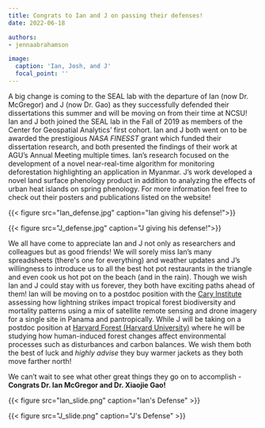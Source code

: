 ```yaml
---
title: Congrats to Ian and J on passing their defenses!
date: 2022-06-18

authors:
- jennaabrahamson

image:
  caption: 'Ian, Josh, and J'
  focal_point: ''
---
```



A big change is coming to the SEAL lab with the departure of Ian (now Dr. McGregor) and J (now Dr. Gao) as they successfully defended their dissertations this summer and will be moving on from their time at NCSU! Ian and J both joined the SEAL lab in the Fall of 2019 as members of the Center for Geospatial Analytics’ first cohort. Ian and J both went on to be awarded the prestigious *NASA FINESST* grant which funded their dissertation research, and both presented the findings of their work at AGU’s Annual Meeting multiple times. Ian’s research focused on the development of a novel near-real-time algorithm for monitoring deforestation highlighting an application in Myanmar. J’s work developed a novel land surface phenology product in addition to analyzing the effects of urban heat islands on spring phenology. For more information feel free to check out their posters and publications listed on the website!


{{< figure src="Ian_defense.jpg" caption="Ian giving his defense!">}}

{{< figure src="J_defense.jpg" caption="J giving his defense!">}}


We all have come to appreciate Ian and J not only as researchers and colleagues but as good friends! We will sorely miss Ian’s many spreadsheets (there's one for everything) and weather updates and J’s willingness to introduce us to all the best hot pot restaurants in the triangle and even cook us hot pot on the beach (and in the rain). Though we wish Ian and J could stay with us forever, they both have exciting paths ahead of them! Ian will be moving on to a postdoc position with the [Cary Institute](https://www.caryinstitute.org/) assessing how lightning strikes impact tropical forest biodiversity and mortality patterns using a mix of satellite remote sensing and drone imagery for a single site in Panama and pantropically. While J will be taking on a postdoc position at [Harvard Forest (Harvard University)](https://harvardforest.fas.harvard.edu/) where he will be studying how human-induced forest changes affect environmental processes such as disturbances and carbon balances. We wish them both the best of luck and *highly advise* they buy warmer jackets as they both move farther north!



We can’t wait to see what other great things they go on to accomplish - **Congrats Dr. Ian McGregor and Dr. Xiaojie Gao!**

{{< figure src="Ian_slide.png" caption="Ian's Defense" >}}

{{< figure src="J_slide.png" caption="J's Defense" >}}
